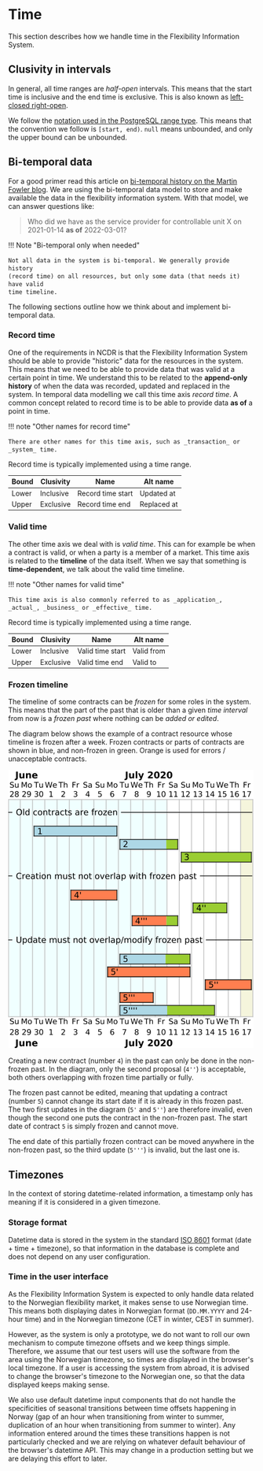 # Time

This section describes how we handle time in the Flexibility Information System.

## Clusivity in intervals

In general, all time ranges are _half-open_ intervals. This means that the start
time is inclusive and the end time is exclusive. This is also known as
[left-closed right-open](https://en.wikipedia.org/wiki/Interval_(mathematics)).

We follow the
[notation used in the PostgreSQL range type](https://www.postgresql.org/docs/15/rangetypes.html#RANGETYPES-IO).
This means that the convention we follow is `[start, end)`. `null` means
unbounded, and only the upper bound can be unbounded.

## Bi-temporal data

For a good primer read this article on
[bi-temporal history on the Martin Fowler blog](https://martinfowler.com/articles/bitemporal-history.html).
We are using the bi-temporal data model to store and make available the data in
the flexibility information system. With that model, we can answer questions
like:

> Who did we have as the service provider for controllable unit X on 2021-01-14
> **as of** 2022-03-01?

!!! Note "Bi-temporal only when needed"

    Not all data in the system is bi-temporal. We generally provide history
    (record time) on all resources, but only some data (that needs it) have valid
    time timeline.

The following sections outline how we think about and implement
bi-temporal data.

### Record time

One of the requirements in NCDR is that the Flexibility Information System
should be able to provide "historic" data for the resources in the system. This
means that we need to be able to provide data that was valid at a certain point
in time. We understand this to be related to the **append-only history** of when
the data was recorded, updated and replaced in the system. In temporal data
modelling we call this time axis _record time_. A common concept related to
record time is to be able to provide data **as of** a point in time.

!!! note "Other names for record time"

    There are other names for this time axis, such as _transaction_ or _system_ time.

Record time is typically implemented using a time range.

| Bound | Clusivity | Name              | Alt name    |
|-------|-----------|-------------------|-------------|
| Lower | Inclusive | Record time start | Updated at  |
| Upper | Exclusive | Record time end   | Replaced at |

### Valid time

The other time axis we deal with is _valid time_. This can for example be when a
contract is valid, or when a party is a member of a market. This time axis is
related to the **timeline** of the data itself. When we say that something is
**time-dependent**, we talk about the valid time timeline.

!!! note "Other names for valid time"

    This time axis is also commonly referred to as _application_, _actual_, _business_ or _effective_ time.

Record time is typically implemented using a time range.

| Bound | Clusivity | Name             | Alt name   |
|-------|-----------|------------------|------------|
| Lower | Inclusive | Valid time start | Valid from |
| Upper | Exclusive | Valid time end   | Valid to   |

### Frozen timeline

The timeline of some contracts can be _frozen_ for some roles in the system.
This means that the part of the past that is older than a given _time interval_
from now is a _frozen past_ where nothing can be _added or edited_.

The diagram below shows the example of a contract resource whose timeline is
frozen after a week. Frozen contracts or parts of contracts are shown in blue,
and non-frozen in green. Orange is used for errors / unacceptable contracts.

![valid_time_freeze](diagrams/valid_time_freeze.png)

Creating a new contract (number `4`) in the past can only be done in the
non-frozen past. In the diagram, only the second proposal (`4''`) is acceptable,
both others overlapping with frozen time partially or fully.

The frozen past cannot be edited, meaning that updating a contract (number `5`)
cannot change its start date if it is already in this frozen past. The two first
updates in the diagram (`5'` and `5''`) are therefore invalid, even though the
second one puts the contract in the non-frozen past. The start date of contract
`5` is simply frozen and cannot move.

The end date of this partially frozen contract can be moved anywhere in the
non-frozen past, so the third update (`5'''`) is invalid, but the last one is.

## Timezones

In the context of storing datetime-related information, a timestamp only has
meaning if it is considered in a given timezone.

### Storage format

Datetime data is stored in the system in the standard [ISO 8601](https://en.wikipedia.org/wiki/ISO_8601)
format (date + time + timezone), so that information in the database is complete
and does not depend on any user configuration.

### Time in the user interface

As the Flexibility Information System is expected to only handle data related to
the Norwegian flexibility market, it makes sense to use Norwegian time. This
means both displaying dates in Norwegian format (`DD.MM.YYYY` and 24-hour time)
and in the Norwegian timezone (CET in winter, CEST in summer).

However, as the system is only a prototype, we do not want to roll our own
mechanism to compute timezone offsets and we keep things simple. Therefore, we
assume that our test users will use the software from the area using the
Norwegian timezone, so times are displayed in the browser's local timezone. If
a user is accessing the system from abroad, it is advised to change the
browser's timezone to the Norwegian one, so that the data displayed keeps making
sense.

We also use default datetime input components that do not handle the
specificities of seasonal transitions between time offsets happening in Norway
(gap of an hour when transitioning from winter to summer, duplication of an
hour when transitioning from summer to winter). Any information entered around
the times these transitions happen is not particularly checked and we are
relying on whatever default behaviour of the browser's datetime API. This may
change in a production setting but we are delaying this effort to later.

